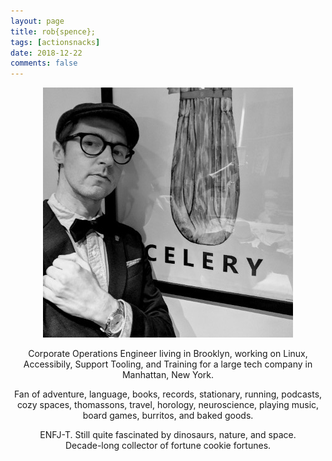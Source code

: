 ```yaml
---
layout: page
title: rob{spence};
tags: [actionsnacks]
date: 2018-12-22
comments: false
---
```


<figure>
    <center><a href="/assets/img/about-me.jpg"><img src="/assets/img/about-me.jpg"></a></center>
</figure>

<center><p>Corporate Operations Engineer living in Brooklyn, working on Linux, Accessibily, Support Tooling, and Training for a large tech company in Manhattan, New York.</p> 

<p>Fan of adventure, language, books, records, stationary, running, podcasts, cozy spaces, thomassons, travel, horology, neuroscience, playing music, board games, burritos, and baked goods.</p>

<p>ENFJ-T. Still quite fascinated by dinosaurs, nature, and space.
<br>Decade-long collector of fortune cookie fortunes.</p></center>
